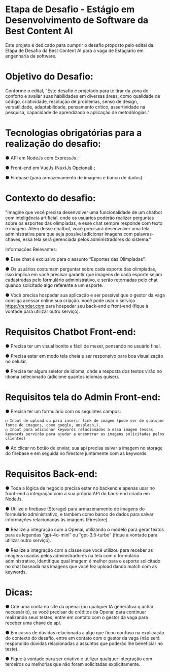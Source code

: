 # Etapa de Desafio - Estágio em Desenvolvimento de Software da Best Content AI

Este projeto é dedicado para cumprir o desafio proposto pelo edital da Etapa de Desafio da Best Content AI para a vaga de Estagiário em engenharia de software. 

# Objetivo do Desafio:

Conforme o edital,
"Este desafio é projetado para te tirar da zona de conforto e avaliar suas habilidades em diversas áreas, como qualidade de código, criatividade, resolução de problemas, senso de design, versatilidade, adaptabilidade,
pensamento crítico, assertividade na pesquisa, capacidade de aprendizado e aplicação de metodologias."

# Tecnologias obrigatórias para a realização do desafio:

● API em NodeJs com ExpressJs ;

● Front-end em VueJs (NuxtJs Opcional) ;

● Firebase (para armazenamento de imagens e banco de dados).

# Contexto do desafio:

"Imagine que você precisa desenvolver uma funcionalidade de um chatbot com inteligência artificial, onde os usuários poderão realizar perguntas sobre os esportes das olimpíadas, e esse chat sempre responde com texto e imagem. Além desse chatbot, você precisará desenvolver uma tela administrativa para que seja possível adicionar imagens com palavras-chaves, essa tela será gerenciada pelos administradores do sistema."

Informações Relevantes:

● Esse chat é exclusivo para o assunto “Esportes das Olimpíadas”.

● Os usuários costumam perguntar sobre cada esporte das olimpíadas, isso implica em você precisar garantir que imagens de cada esporte sejam cadastradas pelo formulário administrativo, e serão retornadas pelo chat quando solicitado algo referente a um esporte.

● Você precisa hospedar sua aplicação e ser possível que o gestor da vaga consiga acessar online sua criação. Você pode usar o serviço https://render.com para hospedar seu back-end e front-end (fique à vontade para utilizar outro serviço).

# Requisitos Chatbot Front-end:

● Precisa ter um visual bonito e fácil de mexer, pensando no usuário final.

● Precisa estar em modo tela cheia e ser responsivo para boa visualização no celular.

● Precisa ter algum seletor de idioma, onde a resposta dos textos virão no idioma selecionado (adicione quantos idiomas quiser).

# Requisitos tela do Admin Front-end:

● Precisa ter um formulário com os seguintes campos:

	○ Input de upload ou para inserir link de imagem (pode ser de qualquer fonte de imagens, como google, unsplash…).
	○ Input para adicionar keywords relacionadas a essa imagem (essas keywords servirão para ajudar a encontrar as imagens solicitadas pelos clientes)
	

● Ao clicar no botão de enviar, sua api precisa salvar a imagem no
storage do firebase e em seguida no firestore juntamente com as
keywords.

# Requisitos Back-end:

● Toda a lógica de negócio precisa estar no backend e apenas usar no front-end a integração com a sua própria API do back-end criada em NodeJs.

● Utilize o firebase (Storage) para armazenamento de imagens do formulário administrativo, e também como banco de dados para salvar informações relacionadas às imagens (Firestore)

● Realize a integração com a Openai, utilizando o modelo para gerar textos para as legendas “gpt-4o-mini” ou “gpt-3.5-turbo” (fique à vontade para utilizar outro serviço).

● Realize a integração com a classe que você utilizou para receber as imagens usadas pelos administradores na tela com o formulário administrativo, identifique qual imagem é melhor para o esporte solicitado no chat baseada nas imagens que você fez upload dando match com as keywords.

# Dicas:

● Crie uma conta no site da openai (ou qualquer IA generativa q achar necessário), se você precisar de créditos da Openai para continuar realizando seus testes, entre em contato com o gestor da vaga para receber uma chave de api.

● Em casos de dúvidas relacionada a algo que ficou confuso na explicação do contexto do desafio, entre em contato com o gestor da vaga (não será respondido dúvidas relacionadas a assuntos que poderão lhe beneficiar no teste).

● Fique à vontade para ser criativo e utilizar qualquer integração com terceiros ou melhorias que não foram solicitadas explicitamente.
